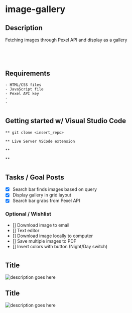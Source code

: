 # image-gallery


## Description
<p>Fetching images through Pexel API and display as a gallery
</p>

#

<br>

## Requirements
```
- HTML/CSS files
- JavaScript file
- Pexel API key
- 
- 
```

#

## Getting started w/ Visual Studio Code
```
** git clone <insert_repo>

** Live Server VSCode extension

** 

** 
```

#

## Tasks / Goal Posts
- [X] Search bar finds images based on query
- [X] Display gallery in grid layout
- [X] Search bar grabs from Pexel API

### Optional / Wishlist
- [] Download image to email
- [] Text editor
- [] Download image locally to computer
- [] Save multiple images to PDF
- [] Invert colors with button (Night/Day switch)

#

## Title
![description goes here](./)

## Title
![description goes here](./)

